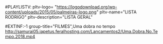 #PLAYLISTV: pltv-logo= "https://logodownload.org/wp-content/uploads/2015/05/palmeiras-logo.png" pltv-name="LISTA RODRIGO" pltv-description="LISTA GERAL" 

#EXTINF:-1 group-title="FILMES",Uma dobra no tempo
http://samurai05.iapetus.feralhosting.com/Lancamentos2/Uma.Dobra.No.Tempo.2018.mp4
